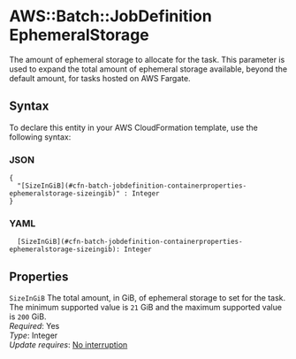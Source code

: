 # AWS::Batch::JobDefinition EphemeralStorage<a name="aws-properties-batch-jobdefinition-containerproperties-ephemeralstorage"></a>

The amount of ephemeral storage to allocate for the task\. This parameter is used to expand the total amount of ephemeral storage available, beyond the default amount, for tasks hosted on AWS Fargate\.

## Syntax<a name="aws-properties-batch-jobdefinition-containerproperties-ephemeralstorage-syntax"></a>

To declare this entity in your AWS CloudFormation template, use the following syntax:

### JSON<a name="aws-properties-batch-jobdefinition-containerproperties-ephemeralstorage-syntax.json"></a>

```
{
  "[SizeInGiB](#cfn-batch-jobdefinition-containerproperties-ephemeralstorage-sizeingib)" : Integer
}
```

### YAML<a name="aws-properties-batch-jobdefinition-containerproperties-ephemeralstorage-syntax.yaml"></a>

```
  [SizeInGiB](#cfn-batch-jobdefinition-containerproperties-ephemeralstorage-sizeingib): Integer
```

## Properties<a name="aws-properties-batch-jobdefinition-containerproperties-ephemeralstorage-properties"></a>

`SizeInGiB` <a name="cfn-batch-jobdefinition-containerproperties-ephemeralstorage-sizeingib"></a>
The total amount, in GiB, of ephemeral storage to set for the task\. The minimum supported value is `21` GiB and the maximum supported value is `200` GiB\.  
_Required_: Yes  
_Type_: Integer  
_Update requires_: [No interruption](https://docs.aws.amazon.com/AWSCloudFormation/latest/UserGuide/using-cfn-updating-stacks-update-behaviors.html#update-no-interrupt)
